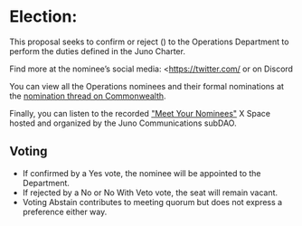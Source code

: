 # <Department Name> Election: <Candidate Name>

This proposal seeks to confirm or reject <Candidate Name> (<Candidate Address>) to the Operations Department to perform the duties defined in the Juno Charter.

Find more at the nominee’s social media: <https://twitter.com/<Candidate Twitter> or _<Candidate Discord>_ on Discord

You can view all the Operations nominees and their formal nominations at the [<Department Name> nomination thread on Commonwealth](<Candidate Nomination URL>).

Finally, you can listen to the recorded ["Meet Your Nominees"](<Twitter Space URL>) X Space hosted and organized by the Juno Communications subDAO.

## Voting

- If confirmed by a Yes vote, the nominee will be appointed to the Department.
- If rejected by a No or No With Veto vote, the seat will remain vacant.
- Voting Abstain contributes to meeting quorum but does not express a preference either way.
